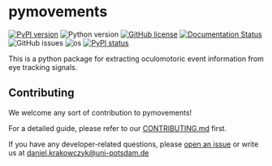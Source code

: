 # pymovements
[![PyPI version](https://badge.fury.io/py/pymovements.svg)](https://badge.fury.io/py/pymovements)
![Python version](https://img.shields.io/badge/python-3.7%20%7C%203.8%20%7C%203.9%20%7C%203.10%20%7C%203.11-blue.svg)
[![GitHub license](https://badgen.net/github/license/aeye-lab/pymovements)](https://github.com/aeye-lab/pymovements/blob/master/LICENSE)
[![Documentation Status](https://readthedocs.org/projects/pymovements/badge/?version=latest)](https://pymovements.readthedocs.io/en/latest/?badge=latest)
![GitHub issues](https://img.shields.io/github/issues/aeye-lab/pymovements)
![os](https://img.shields.io/badge/os-win%7CmacOS%7Clinux-brightgreen)
[![PyPI status](https://img.shields.io/pypi/status/ansicolortags.svg)](https://pypi.python.org/pypi/pymovements/)

This is a python package for extracting oculomotoric event information from eye tracking signals.


## Contributing

We welcome any sort of contribution to pymovements!

For a detailed guide, please refer to our [CONTRIBUTING.md](CONTRIBUTING.md) first.

If you have any developer-related questions, please [open an issue](
https://github.com/aeye-lab/pymovements/issues/new/choose) or write us at
[daniel.krakowczyk@uni-potsdam.de](mailto:daniel.krakowczyk@uni-potsdam.de)